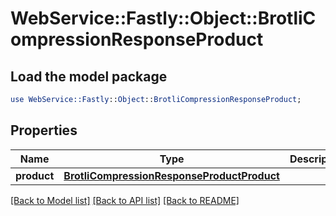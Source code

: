 # WebService::Fastly::Object::BrotliCompressionResponseProduct

## Load the model package
```perl
use WebService::Fastly::Object::BrotliCompressionResponseProduct;
```

## Properties
Name | Type | Description | Notes
------------ | ------------- | ------------- | -------------
**product** | [**BrotliCompressionResponseProductProduct**](BrotliCompressionResponseProductProduct.md) |  | [optional] 

[[Back to Model list]](../README.md#documentation-for-models) [[Back to API list]](../README.md#documentation-for-api-endpoints) [[Back to README]](../README.md)


